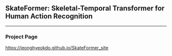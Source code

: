 ## SkateFormer: Skeletal-Temporal Transformer for Human Action Recognition

---
### Project Page

https://jeonghyeokdo.github.io/SkateFormer_site
